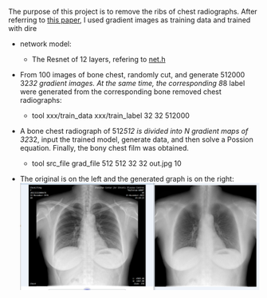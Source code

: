 
The purpose of this project is to remove the ribs of chest radiographs. After referring to [this paper](https://github.com/qjchen1972/dire/blob/master/bone%20suppression/GZ%20U%20B%20S.pdf), I used gradient images as training data and trained with dire

* network model:
   * The Resnet of 12 layers, refering to [net.h](https://github.com/qjchen1972/dire/blob/master/bone%20suppression/net.h)
   
*  From 100 images of bone chest, randomly cut, and generate 512000 32*32 gradient images. At the same time, the corresponding 8*8 label were generated from the corresponding bone removed chest radiographs:
   * tool xxx/train_data xxx/train_label 32 32 512000
   
*  A bone chest radiograph of 512*512 is divided into N gradient maps of 32*32, input the trained model, generate data, and then solve a Possion equation. Finally, the bony chest film was obtained. 
   * tool src_file  grad_file 512  512 32  32  out.jpg  10

* The original is on the left and the generated graph is on the right: 
![](https://github.com/qjchen1972/dire/blob/master/img/bone_test.png)

